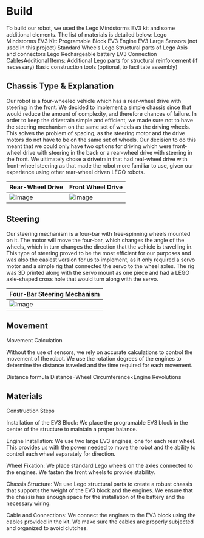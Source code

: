Build
====

To build our robot, we used the Lego Mindstorms EV3 kit and some additional elements. The list of materials is detailed below:
Lego Mindstorms EV3 Kit:
Programable Block EV3 Engine EV3 Large Sensors (not used in this project)
Standard Wheels Lego
Structural parts of Lego
Axis and connectors Lego
Rechargeable battery EV3 Connection CablesAdditional Items:
Additional Lego parts for structural reinforcement (if necessary)
Basic construction tools (optional, to facilitate assembly)

## Chassis Type & Explanation

Our robot is a four-wheeled vehicle which has a rear-wheel drive with steering in the front. We decided to implement a simple chassis since that would reduce the amount of complexity, and therefore chances of failure. In order to keep the drivetrain simple and efficient, we made sure not to have the steering mechanism on the same set of wheels as the driving wheels. This solves the problem of spacing, as the steering motor and the drive motors do not have to be on the same set of wheels. Our decision to do this meant that we could only have two options for driving which were front-wheel drive with steering in the back or a rear-wheel drive with steering in the front. We ultimately chose a drivetrain that had real-wheel drive with front-wheel steering as that made the robot more familiar to use, given our experience using other rear-wheel driven LEGO robots.

| Rear-Wheel Drive | Front Wheel Drive |
| ---------------- | ----------------- |
| ![image](https://drive.google.com/uc?id=1Jf-CvguoRfaVFCoVMNndH-xFYlsa_ZU-) | ![image](https://drive.google.com/uc?id=1VLR8ZvrXIQMaj_SNlWJ1fxSpYCzsmNQD) |

## Steering

Our steering mechanism is a four-bar with free-spinning wheels mounted on it. The motor will move the four-bar, which changes the angle of the wheels, which in turn changes the direction that the vehicle is travelling in. This type of steering proved to be the most efficient for our purposes and was also the easiest version for us to implement, as it only required a servo motor and a simple rig that connected the servo to the wheel axles. The rig was 3D printed along with the servo mount as one piece and had a LEGO axle-shaped cross hole that would turn along with the servo.

| Four-Bar Steering Mechanism |
| --------------------------- |
| ![image](https://drive.google.com/uc?id=16rHeZFgRDMQf3lHZIuXqODQA6GuB-DN7) |

## Movement
Movement Calculation

Without the use of sensors, we rely on accurate calculations to control the movement of the robot. We use the rotation degrees of the engines to determine the distance traveled and the time required for each movement.

Distance formula
Distance=Wheel Circumference×Engine Revolutions


## Materials
Construction Steps

Installation of the EV3 Block: We place the programable EV3 block in the center of the structure to maintain a proper balance.

Engine Installation: We use two large EV3 engines, one for each rear wheel. This provides us with the power needed to move the robot and the ability to control each wheel separately for direction.

Wheel Fixation: We place standard Lego wheels on the axles connected to the engines. We fasten the front wheels to provide stability.

Chassis Structure: We use Lego structural parts to create a robust chassis that supports the weight of the EV3 block and the engines. We ensure that the chassis has enough space for the installation of the battery and the necessary wiring.

Cable and Connections: We connect the engines to the EV3 block using the cables provided in the kit. We make sure the cables are properly subjected and organized to avoid clutches.
